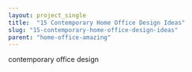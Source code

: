 ```yaml
---
layout: project_single
title:  "15 Contemporary Home Office Design Ideas"
slug: "15-contemporary-home-office-design-ideas"
parent: "home-office-amazing"
---
```

contemporary office design